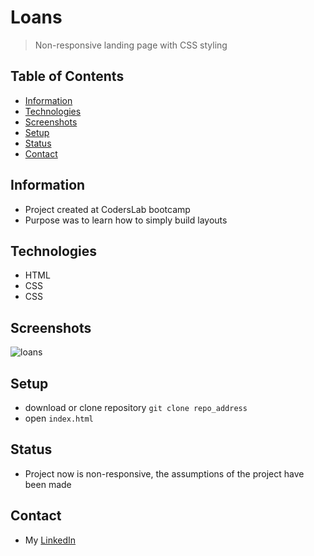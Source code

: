 # Loans
>Non-responsive landing page with CSS styling


## Table of Contents
* [Information](#information)
* [Technologies](#technologies)
* [Screenshots](#screenshots)
* [Setup](#setup)
* [Status](#status)
* [Contact](#contact)


## Information
- Project created at CodersLab bootcamp
- Purpose was to learn how to simply build layouts

## Technologies
- HTML
- CSS
- CSS

## Screenshots
![loans](https://user-images.githubusercontent.com/43583762/158599110-0d722daa-fbad-4d6f-aa54-c4fb7d8c358f.jpg)



## Setup

- download or clone repository  `git clone repo_address`
- open `index.html`

## Status
- Project now is non-responsive, the assumptions of the project have been made

## Contact
- My [LinkedIn](https://www.linkedin.com/in/adam-sawka-net/) 

